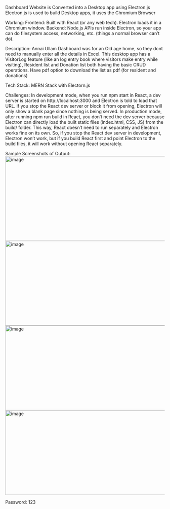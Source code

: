 Dashboard Website is Converted into a Desktop app using Electron.js
Electron.js is used to build Desktop apps, it uses the Chromium Browser 

Working:
Frontend: Built with React (or any web tech). Electron loads it in a Chromium window.
Backend: Node.js APIs run inside Electron, so your app can do filesystem access, networking, etc. (things a normal browser can’t do).

Description:
Annai Ullam Dashboard was for an Old age home, so they dont need to manually enter all the details in Excel.
This desktop app has a VisitorLog feature (like an log entry book where visitors make entry while visiting), Resident list and Donation list both having the basic CRUD operations.
Have pdf option to download the list as pdf (for resident and donations)

Tech Stack:
MERN Stack with Electorn.js 

Challenges:
In development mode, when you run npm start in React, a dev server is started on http://localhost:3000 and Electron is told to load that URL. If you stop the React dev server or block it from opening, Electron will only show a blank page since nothing is being served. In production mode, after running npm run build in React, you don’t need the dev server because Electron can directly load the built static files (index.html, CSS, JS) from the build/ folder. This way, React doesn’t need to run separately and Electron works fine on its own. So, if you stop the React dev server in development, Electron won’t work, but if you build React first and point Electron to the build files, it will work without opening React separately.

Sample Screenshots of Output:
<img width="576" height="267" alt="image" src="https://github.com/user-attachments/assets/84520e0b-dbe9-4820-96e7-4864186d5c6a" />
<img width="576" height="267" alt="image" src="https://github.com/user-attachments/assets/ca4347a4-1703-4582-8c41-00d890a0221c" />
<img width="576" height="267" alt="image" src="https://github.com/user-attachments/assets/56195a5d-0f58-4e14-9a5f-c2a44f07a1b9" />
<img width="576" height="267" alt="image" src="https://github.com/user-attachments/assets/ee64d50c-c78c-4ae6-abc6-1073e9285476" />

Password: 123



